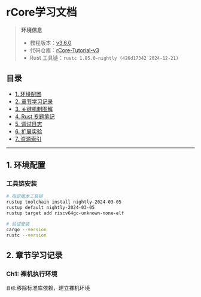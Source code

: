 # rCore学习文档

> **环境信息**  
> - 教程版本：[v3.6.0](https://github.com/rcore-os/rCore-Tutorial-Book-v3)  
> - 代码仓库：[rCore-Tutorial-v3](https://github.com/rcore-os/rCore-Tutorial-v3)  
> - Rust 工具链：`rustc 1.85.0-nightly (426d17342 2024-12-21)`

## 目录
- [1. 环境配置](#1-环境配置)
- [2. 章节学习记录](#2-章节学习记录)
- [3. 关键机制图解](#3-关键机制图解)
- [4. Rust 专题笔记](#4-rust-专题笔记)
- [5. 调试日志](#5-调试日志)
- [6. 扩展实验](#6-扩展实验)
- [7. 资源索引](#7-资源索引)

---

<a id="1-环境配置"></a>
## 1. 环境配置

### 工具链安装
```bash
# 指定版本工具链
rustup toolchain install nightly-2024-03-05
rustup default nightly-2024-03-05
rustup target add riscv64gc-unknown-none-elf

# 验证安装
cargo --version
rustc --version
```

<a id="2-章节学习记录"></a>
## 2. 章节学习记录

### Ch1: 裸机执行环境
`目标`:移除标准库依赖，建立裸机环境

